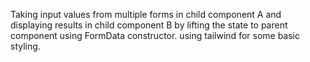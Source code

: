 Taking input values from multiple forms in child component A and displaying results in
child component B by lifting the state to parent component using FormData constructor.
using tailwind for some basic styling.
